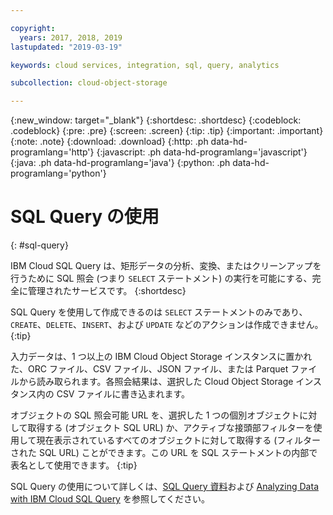 ```yaml
---

copyright:
  years: 2017, 2018, 2019
lastupdated: "2019-03-19"

keywords: cloud services, integration, sql, query, analytics

subcollection: cloud-object-storage

---
```

{:new_window: target="_blank"}
{:shortdesc: .shortdesc}
{:codeblock: .codeblock}
{:pre: .pre}
{:screen: .screen}
{:tip: .tip}
{:important: .important}
{:note: .note}
{:download: .download} 
{:http: .ph data-hd-programlang='http'} 
{:javascript: .ph data-hd-programlang='javascript'} 
{:java: .ph data-hd-programlang='java'} 
{:python: .ph data-hd-programlang='python'}

# SQL Query の使用
{: #sql-query}

IBM Cloud SQL Query は、矩形データの分析、変換、またはクリーンアップを行うために SQL 照会 (つまり `SELECT` ステートメント) の実行を可能にする、完全に管理されたサービスです。
{:shortdesc}

SQL Query を使用して作成できるのは `SELECT` ステートメントのみであり、`CREATE`、`DELETE`、`INSERT`、および `UPDATE` などのアクションは作成できません。
{:tip}

入力データは、1 つ以上の IBM Cloud Object Storage インスタンスに置かれた、ORC ファイル、CSV ファイル、JSON ファイル、または Parquet ファイルから読み取られます。各照会結果は、選択した Cloud Object Storage インスタンス内の CSV ファイルに書き込まれます。

オブジェクトの SQL 照会可能 URL を、選択した 1 つの個別オブジェクトに対して取得する (オブジェクト SQL URL) か、アクティブな接頭部フィルターを使用して現在表示されているすべてのオブジェクトに対して取得する (フィルターされた SQL URL) ことができます。この URL を SQL ステートメントの内部で表名として使用できます。
{:tip}

SQL Query の使用について詳しくは、[SQL Query 資料](/docs/services/sql-query?topic=sql-query-overview)および [Analyzing Data with IBM Cloud SQL Query](https://medium.com/codait/analyzing-data-with-ibm-cloud-sql-query-bc53566a59f5?linkId=49971053) を参照してください。
